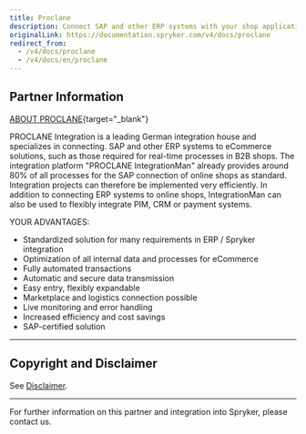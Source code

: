 ```yaml
---
title: Proclane
description: Connect SAP and other ERP systems with your shop application by integrating Proclane into the Spryker Commerce OS.
originalLink: https://documentation.spryker.com/v4/docs/proclane
redirect_from:
  - /v4/docs/proclane
  - /v4/docs/en/proclane
---
```


## Partner Information
[ABOUT PROCLANE](https://proclane.com/){target="_blank"}

PROCLANE Integration is a leading German integration house and specializes in connecting.
SAP and other ERP systems to eCommerce solutions, such as those required for real-time processes in B2B shops. The integration platform &quot;PROCLANE IntegrationMan&quot; already provides around 80% of all processes for the SAP connection of online shops as standard.
Integration projects can therefore be implemented very efficiently. In addition to connecting ERP systems to online shops, IntegrationMan can also be used to flexibly integrate PIM, CRM or payment systems.

YOUR ADVANTAGES:

* Standardized solution for many requirements in ERP / Spryker integration
* Optimization of all internal data and processes for eCommerce
* Fully automated transactions
* Automatic and secure data transmission
* Easy entry, flexibly expandable
* Marketplace and logistics connection possible
* Live monitoring and error handling
* Increased efficiency and cost savings
* SAP-certified solution

---

## Copyright and Disclaimer

See [Disclaimer](https://github.com/spryker/spryker-documentation).

---
For further information on this partner and integration into Spryker, please contact us.

<div class="hubspot-form js-hubspot-form" data-portal-id="2770802" data-form-id="163e11fb-e833-4638-86ae-a2ca4b929a41" id="hubspot-1"></div>

